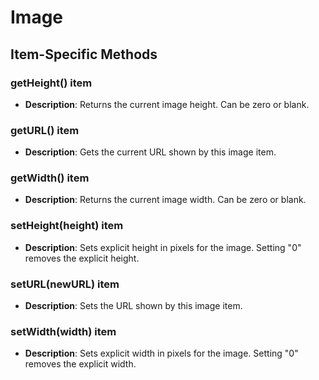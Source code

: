 # Image
<TableOfContents />

## Item-Specific Methods

### getHeight() <Badge type="tip">item</Badge>

- **Description**: Returns the current image height. Can be zero or blank.

### getURL() <Badge type="tip">item</Badge>

- **Description**: Gets the current URL shown by this image item.

### getWidth() <Badge type="tip">item</Badge>

- **Description**: Returns the current image width. Can be zero or blank.

### setHeight(height) <Badge type="tip">item</Badge>

- **Description**: Sets explicit height in pixels for the image. Setting "0" removes the explicit height.

### setURL(newURL) <Badge type="tip">item</Badge>

- **Description**: Sets the URL shown by this image item.

### setWidth(width) <Badge type="tip">item</Badge>

- **Description**: Sets explicit width in pixels for the image. Setting "0" removes the explicit width.

<!--@include: ./common/functions.md -->

<!--@include: ./common/event_objects.md -->


<!--@include: ./common/events.md -->